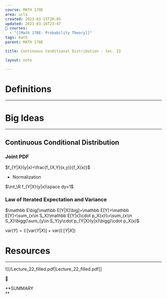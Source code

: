 ```yaml
---
course: MATH 170E
area: ucla
created: 2023-03-15T20:05
updated: 2023-03-16T23:47
📕 courses:
  - "[[Math 170E- Probability Theory]]"
tags: math
parent: MATH 170E

title: Continuous Conditional Distribution - lec. 22

layout: note

---
```

# Definitions

---

# Big Ideas

---

## Continuous Conditional Distribution

### Joint PDF

$f_{Y|X}(y|x)=\frac{f_{X,Y}(x,y)}{f_X(x)}$

- Normalization

$\int_\R f_{Y|X}(y|x)\space dy=1$

### Law of Iterated Expectation and Variance

$\mathbb E\big[\mathbb E[Y|X]\big]=\mathbb E[Y]=\mathbb E[Y]=\sum_{x\in S_X}\mathbb E[Y|x]\cdot p_X(x)\\=\sum_{x\in S_X}\bigg(\sum_{y\in S_Y}y\cdot p_{Y|X}(y|x)\bigg)\cdot p_X(x)$

$\text{var}(Y)=\mathbb E\big[\text{var}(Y|X)\big]+\text{var}\big(\mathbb E[Y|X]\big)$

  

# Resources

---

![[/Lecture_22_filled.pdf|Lecture_22_filled.pdf]]

📌

**SUMMARY  
**
